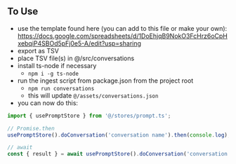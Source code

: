 ## To Use

- use the template found here (you can add to this file or make your own): https://docs.google.com/spreadsheets/d/1DoEhjqB9NokO3FcHrz6oCpHxebqiP4SBOd5pFj0e5-A/edit?usp=sharing
- export as TSV
- place TSV file(s) in @/src/conversations
- install ts-node if necessary
  - `npm i -g ts-node`
- run the ingest script from package.json from the project root
  - `npm run conversations`
  - this will update `@/assets/conversations.json`
- you can now do this:

```javascript
import { usePromptStore } from '@/stores/prompt.ts';

// Promise.then
usePromptStore().doConversation('conversation name').then(console.log);

// await
const { result } = await usePromptStore().doConversation('conversation name');
```
